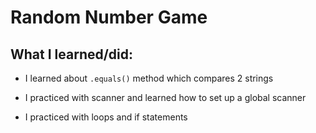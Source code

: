 # Random Number Game

## What I learned/did:

* I learned about `.equals()` method which compares 2 strings

* I practiced with scanner and learned how to set up a global scanner

* I practiced with loops and if statements
